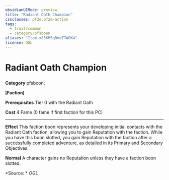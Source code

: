 ```yaml
---
obsidianUIMode: preview
title: "Radiant Oath Champion"
cssclasses: pf2e,pf2e-action
tags:
  - trait/common
  - category/pfsboon
aliases: "Item.x85KM5qRneT7WOK4"
license: OGL
---
```

# Radiant Oath Champion

### 

**Category** pfsboon; 




**\[Faction\]**

**Prerequisites** Tier 0 with the Radiant Oath

**Cost** 4 Fame (0 fame if first faction for this PC)

* * *

**Effect** This faction boon represents your developing initial contacts with the Radiant Oath faction, allowing you to gain Reputation with the faction. While you have this boon slotted, you gain Reputation with the faction after a successfully completed adventure, as detailed in its Primary and Secondary Objectives.

**Normal** A character gains no Reputation unless they have a faction boon slotted.

*Source: *
*OGL*